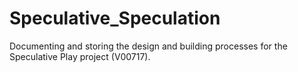 # Speculative_Speculation
Documenting and storing the design and building processes for the Speculative Play project (V00717).
